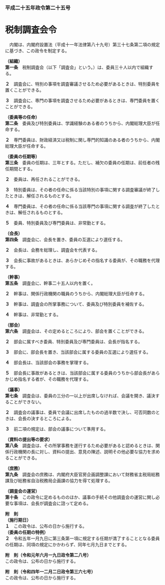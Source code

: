 ### 平成二十五年政令第二十五号  
# 税制調査会令  
　内閣は、内閣府設置法（平成十一年法律第八十九号）第三十七条第二項の規定に基づき、この政令を制定する。  
  
**（組織）**  
**第一条**　税制調査会（以下「調査会」という。）は、委員三十人以内で組織する。  
  
**２**　調査会に、特別の事項を調査審議させるため必要があるときは、特別委員を置くことができる。  
  
**３**　調査会に、専門の事項を調査させるため必要があるときは、専門委員を置くことができる。  
  
**（委員等の任命）**  
**第二条**　委員及び特別委員は、学識経験のある者のうちから、内閣総理大臣が任命する。  
  
**２**　専門委員は、財政経済又は税制に関し専門的知識のある者のうちから、内閣総理大臣が任命する。  
  
**（委員の任期等）**  
**第三条**　委員の任期は、三年とする。ただし、補欠の委員の任期は、前任者の残任期間とする。  
  
**２**　委員は、再任されることができる。  
  
**３**　特別委員は、その者の任命に係る当該特別の事項に関する調査審議が終了したときは、解任されるものとする。  
  
**４**　専門委員は、その者の任命に係る当該専門の事項に関する調査が終了したときは、解任されるものとする。  
  
**５**　委員、特別委員及び専門委員は、非常勤とする。  
  
**（会長）**  
**第四条**　調査会に、会長を置き、委員の互選により選任する。  
  
**２**　会長は、会務を総理し、調査会を代表する。  
  
**３**　会長に事故があるときは、あらかじめその指名する委員が、その職務を代理する。  
  
**（幹事）**  
**第五条**　調査会に、幹事二十五人以内を置く。  
  
**２**　幹事は、関係行政機関の職員のうちから、内閣総理大臣が任命する。  
  
**３**　幹事は、調査会の所掌事務について、委員及び特別委員を補佐する。  
  
**４**　幹事は、非常勤とする。  
  
**（部会）**  
**第六条**　調査会は、その定めるところにより、部会を置くことができる。  
  
**２**　部会に属すべき委員、特別委員及び専門委員は、会長が指名する。  
  
**３**　部会に、部会長を置き、当該部会に属する委員の互選により選任する。  
  
**４**　部会長は、当該部会の事務を掌理する。  
  
**５**　部会長に事故があるときは、当該部会に属する委員のうちから部会長があらかじめ指名する者が、その職務を代理する。  
  
**（議事）**  
**第七条**　調査会は、委員の三分の一以上が出席しなければ、会議を開き、議決することができない。  
  
**２**　調査会の議事は、委員で会議に出席したものの過半数で決し、可否同数のときは、会長の決するところによる。  
  
**３**　前二項の規定は、部会の議事について準用する。  
  
**（資料の提出等の要求）**  
**第八条**　調査会は、その所掌事務を遂行するため必要があると認めるときは、関係行政機関の長に対し、資料の提出、意見の陳述、説明その他必要な協力を求めることができる。  
  
**（庶務）**  
**第九条**　調査会の庶務は、内閣府大臣官房企画調整課において財務省主税局総務課及び総務省自治税務局企画課の協力を得て処理する。  
  
**（調査会の運営）**  
**第十条**　この政令に定めるもののほか、議事の手続その他調査会の運営に関し必要な事項は、会長が調査会に諮って定める。  
  
**附　則**  
**（施行期日）**  
**１**　この政令は、公布の日から施行する。  
**（委員の任期の特例）**  
**２**　令和五年一月九日に第三条第一項に規定する任期が満了することとなる委員の任期は、同項の規定にかかわらず、同年七月九日までとする。  
  
**附　則（令和元年六月一九日政令第二八号）**  
この政令は、公布の日から施行する。  
  
**附　則（令和四年一二月二日政令第三六七号）**  
この政令は、公布の日から施行する。  
  
